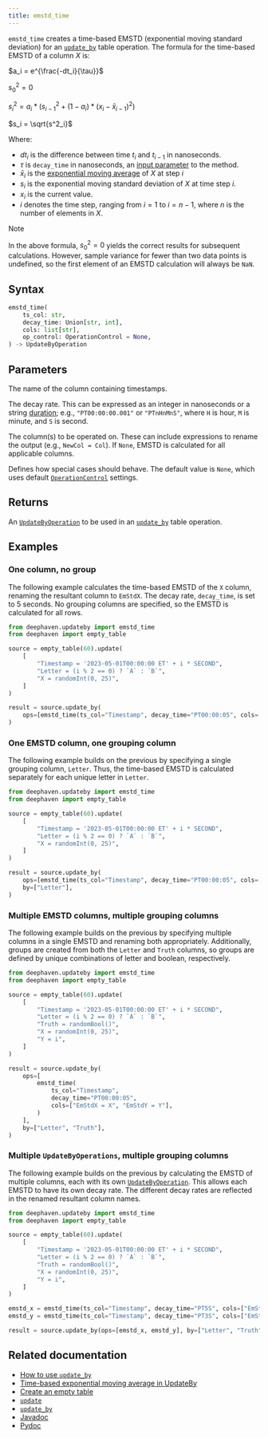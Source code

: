 ```yaml
---
title: emstd_time
---
```


`emstd_time` creates a time-based EMSTD (exponential moving standard deviation) for an [`update_by`](./updateBy.md) table operation. The formula for the time-based EMSTD of a column $X$ is:

$a_i = e^{\frac{-dt_i}{\tau}}$

$s^2_0 = 0$

$s^2_i = a_i*(s^2_{i-1} + (1-a_i)*(x_i - \bar{x}_{i-1})^2)$

$s_i = \sqrt{s^2_i}$

Where:

- $dt_i$ is the difference between time $t_i$ and $t_{i-1}$ in nanoseconds.
- $\tau$ is `decay_time` in nanoseconds, an [input parameter](#parameters) to the method.
- $\bar{x}_i$ is the [exponential moving average](./ema-time.md) of $X$ at step $i$
- $s_i$ is the exponential moving standard deviation of $X$ at time step $i$.
- $x_i$ is the current value.
- $i$ denotes the time step, ranging from $i=1$ to $i = n-1$, where $n$ is the number of elements in $X$.

> [!NOTE]
> In the above formula, $s^2_0 = 0$ yields the correct results for subsequent calculations. However, sample variance for fewer than two data points is undefined, so the first element of an EMSTD calculation will always be `NaN`.

## Syntax

```python syntax
emstd_time(
    ts_col: str,
    decay_time: Union[str, int],
    cols: list[str],
    op_control: OperationControl = None,
) -> UpdateByOperation
```

## Parameters

<ParamTable>
<Param name="ts_col" type="str">

The name of the column containing timestamps.

</Param>
<Param name="decay_time" type="Union[str,int]">

The decay rate. This can be expressed as an integer in nanoseconds or a string [duration](../../query-language/types/durations.md); e.g., `"PT00:00:00.001"` or `"PTnHnMnS"`, where `H` is hour, `M` is minute, and `S` is second.

</Param>
<Param name="cols" type="list[str]">

The column(s) to be operated on. These can include expressions to rename the output (e.g., `NewCol = Col`). If `None`, EMSTD is calculated for all applicable columns.

</Param>
<Param name="op_control" optional type="OperationControl">

Defines how special cases should behave. The default value is `None`, which uses default [`OperationControl`](./OperationControl.md) settings.

</Param>
</ParamTable>

## Returns

An [`UpdateByOperation`](./updateBy.md#parameters) to be used in an [`update_by`](./updateBy.md) table operation.

## Examples

### One column, no group

The following example calculates the time-based EMSTD of the `X` column, renaming the resultant column to `EmStdX`. The decay rate, `decay_time`, is set to 5 seconds. No grouping columns are specified, so the EMSTD is calculated for all rows.

```python order=result,source
from deephaven.updateby import emstd_time
from deephaven import empty_table

source = empty_table(60).update(
    [
        "Timestamp = '2023-05-01T00:00:00 ET' + i * SECOND",
        "Letter = (i % 2 == 0) ? `A` : `B`",
        "X = randomInt(0, 25)",
    ]
)

result = source.update_by(
    ops=[emstd_time(ts_col="Timestamp", decay_time="PT00:00:05", cols=["EmStdX = X"])]
)
```

### One EMSTD column, one grouping column

The following example builds on the previous by specifying a single grouping column, `Letter`. Thus, the time-based EMSTD is calculated separately for each unique letter in `Letter`.

```python order=result,source
from deephaven.updateby import emstd_time
from deephaven import empty_table

source = empty_table(60).update(
    [
        "Timestamp = '2023-05-01T00:00:00 ET' + i * SECOND",
        "Letter = (i % 2 == 0) ? `A` : `B`",
        "X = randomInt(0, 25)",
    ]
)

result = source.update_by(
    ops=[emstd_time(ts_col="Timestamp", decay_time="PT00:00:05", cols=["EmStdX = X"])],
    by=["Letter"],
)
```

### Multiple EMSTD columns, multiple grouping columns

The following example builds on the previous by specifying multiple columns in a single EMSTD and renaming both appropriately. Additionally, groups are created from both the `Letter` and `Truth` columns, so groups are defined by unique combinations of letter and boolean, respectively.

```python order=result,source
from deephaven.updateby import emstd_time
from deephaven import empty_table

source = empty_table(60).update(
    [
        "Timestamp = '2023-05-01T00:00:00 ET' + i * SECOND",
        "Letter = (i % 2 == 0) ? `A` : `B`",
        "Truth = randomBool()",
        "X = randomInt(0, 25)",
        "Y = i",
    ]
)

result = source.update_by(
    ops=[
        emstd_time(
            ts_col="Timestamp",
            decay_time="PT00:00:05",
            cols=["EmStdX = X", "EmStdY = Y"],
        )
    ],
    by=["Letter", "Truth"],
)
```

### Multiple `UpdateByOperations`, multiple grouping columns

The following example builds on the previous by calculating the EMSTD of multiple columns, each with its own [`UpdateByOperation`](./updateBy.md#parameters). This allows each EMSTD to have its own decay rate. The different decay rates are reflected in the renamed resultant column names.

```python order=result,source
from deephaven.updateby import emstd_time
from deephaven import empty_table

source = empty_table(60).update(
    [
        "Timestamp = '2023-05-01T00:00:00 ET' + i * SECOND",
        "Letter = (i % 2 == 0) ? `A` : `B`",
        "Truth = randomBool()",
        "X = randomInt(0, 25)",
        "Y = i",
    ]
)

emstd_x = emstd_time(ts_col="Timestamp", decay_time="PT5S", cols=["EmStdX5sec = X"])
emstd_y = emstd_time(ts_col="Timestamp", decay_time="PT3S", cols=["EmStdY3sec = Y"])

result = source.update_by(ops=[emstd_x, emstd_y], by=["Letter", "Truth"])
```

## Related documentation

- [How to use `update_by`](../../../how-to-guides/rolling-aggregations.md)
- [Time-based exponential moving average in UpdateBy](./ema-time.md)
- [Create an empty table](../../../how-to-guides/new-and-empty-table.md#empty_table)
- [`update`](../select/update.md)
- [`update_by`](./updateBy.md)
- [Javadoc](https://deephaven.io/core/javadoc/io/deephaven/api/updateby/UpdateByOperation.html#EmStd(java.lang.String,java.time.Duration,java.lang.String...))
- [Pydoc](/core/pydoc/code/deephaven.updateby.html#deephaven.updateby.emstd_time)
